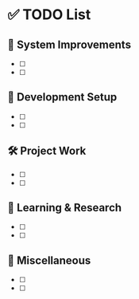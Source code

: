 # ✅ TODO List

## 🔧 System Improvements
- [ ]
- [ ]

## 📂 Development Setup
- [ ]
- [ ]

## 🛠️ Project Work
- [ ]
- [ ]

## 📜 Learning & Research
- [ ]
- [ ]

## 🎯 Miscellaneous
- [ ]
- [ ]


